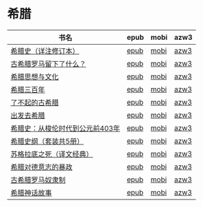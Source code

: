 # 希腊

| 书名 | epub | mobi | azw3 |
| --- | --- | --- | --- |
| [希腊史（详注修订本）](http://ct.dalanmei.com/f/31084289-771232098-2e0009) | [epub](http://ct.dalanmei.com/f/31084289-771232098-2e0009) | [mobi](http://ct.dalanmei.com/f/31084289-771247166-37e4e2) | [azw3](http://ct.dalanmei.com/f/31084289-771238344-814d2d) |
| [古希腊罗马留下了什么？](http://ct.dalanmei.com/f/31084289-577376446-61d3cf) | [epub](http://ct.dalanmei.com/f/31084289-577376446-61d3cf) | [mobi](http://ct.dalanmei.com/f/31084289-577383805-5ed721) | [azw3](http://ct.dalanmei.com/f/31084289-577384258-c96bc9) |
| [希腊思想与文化](http://ct.dalanmei.com/f/31084289-570170287-d9579e) | [epub](http://ct.dalanmei.com/f/31084289-570170287-d9579e) | [mobi](http://ct.dalanmei.com/f/31084289-570286997-8da1f4) | [azw3](http://ct.dalanmei.com/f/31084289-570358502-c50550) |
| [希腊三百年](http://ct.dalanmei.com/f/31084289-570175947-b03839) | [epub](http://ct.dalanmei.com/f/31084289-570175947-b03839) | [mobi](http://ct.dalanmei.com/f/31084289-570302314-0bb5f5) | [azw3](http://ct.dalanmei.com/f/31084289-570371706-aa0fa1) |
| [了不起的古希腊](http://ct.dalanmei.com/f/31084289-569464656-c56d2d) | [epub](http://ct.dalanmei.com/f/31084289-569464656-c56d2d) | [mobi](http://ct.dalanmei.com/f/31084289-570252177-d6357b) | [azw3](http://ct.dalanmei.com/f/31084289-571411425-bdf040) |
| [出发去希腊](http://ct.dalanmei.com/f/31084289-569449180-38145b) | [epub](http://ct.dalanmei.com/f/31084289-569449180-38145b) | [mobi](http://ct.dalanmei.com/f/31084289-570213524-494b08) | [azw3](http://ct.dalanmei.com/f/31084289-571417622-eaebab) |
| [希腊史：从梭伦时代到公元前403年](http://ct.dalanmei.com/f/31084289-569452608-c6872a) | [epub](http://ct.dalanmei.com/f/31084289-569452608-c6872a) | [mobi](http://ct.dalanmei.com/f/31084289-570239486-c779ef) | [azw3](http://ct.dalanmei.com/f/31084289-571419560-605aed) |
| [希腊史纲（套装共5册）](http://ct.dalanmei.com/f/31084289-571713435-3eb215) | [epub](http://ct.dalanmei.com/f/31084289-571713435-3eb215) | [mobi](http://ct.dalanmei.com/f/31084289-572114435-979925) | [azw3](http://ct.dalanmei.com/f/31084289-572129637-9fd532) |
| [苏格拉底之死（译文经典）](http://ct.dalanmei.com/f/31084289-571549471-b85fb9) | [epub](http://ct.dalanmei.com/f/31084289-571549471-b85fb9) | [mobi](http://ct.dalanmei.com/f/31084289-571831578-1354e4) | [azw3](http://ct.dalanmei.com/f/31084289-572200233-118e41) |
| [希腊对德意志的暴政](http://ct.dalanmei.com/f/31084289-571561089-ad3d50) | [epub](http://ct.dalanmei.com/f/31084289-571561089-ad3d50) | [mobi](http://ct.dalanmei.com/f/31084289-571986920-29785d) | [azw3](http://ct.dalanmei.com/f/31084289-572212141-10e32e) |
| [古希腊罗马奴隶制](http://ct.dalanmei.com/f/31084289-571581500-900351) | [epub](http://ct.dalanmei.com/f/31084289-571581500-900351) | [mobi](http://ct.dalanmei.com/f/31084289-571737036-86c0c8) | [azw3](http://ct.dalanmei.com/f/31084289-571861992-e416d7) |
| [希腊神话故事](http://ct.dalanmei.com/f/31084289-582937752-dc3eb1) | [epub](http://ct.dalanmei.com/f/31084289-582937752-dc3eb1) | [mobi](http://ct.dalanmei.com/f/31084289-582968871-8b0cf4) | [azw3](http://ct.dalanmei.com/f/31084289-582968455-f4125c) |

